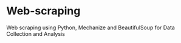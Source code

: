 Web-scraping
============

Web scraping using Python, Mechanize and BeautifulSoup for Data Collection and Analysis

